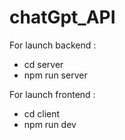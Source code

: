 # chatGpt_API

For launch backend :
- cd server
- npm run server

For launch frontend :
- cd client
- npm run dev
